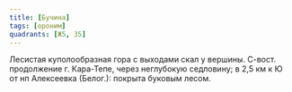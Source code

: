 ```yaml
---
title: [Бучина]
tags: [ороним]
quadrants: [Ж5, З5]
---
```


Лесистая куполообразная гора с выходами скал у вершины. С-вост. продолжение г.
Кара-Тепе, через неглубокую седловину; в 2,5 км к Ю от нп Алексеевка (Белог.):
покрыта буковым лесом.

